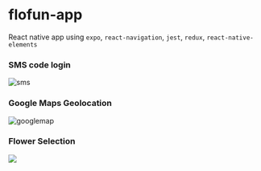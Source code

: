 # flofun-app
React native app using `expo`, `react-navigation`, `jest`, `redux`, `react-native-elements`

### SMS code login
![sms](https://d2ppvlu71ri8gs.cloudfront.net/items/1o462P0d1b3k16243v1M/sms.gif)

### Google Maps Geolocation
![googlemap](https://d2ppvlu71ri8gs.cloudfront.net/items/2V1S2C0p040M3F270k2G/directions.gif)

### Flower Selection
<img src="/assets/flowers2.gif?raw=true">

